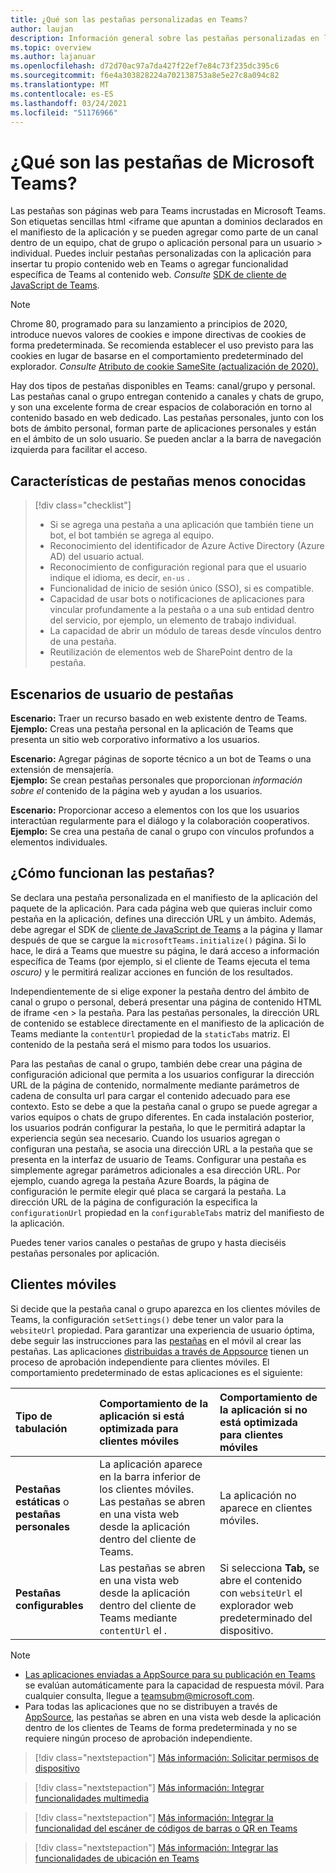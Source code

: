 ```yaml
---
title: ¿Qué son las pestañas personalizadas en Teams?
author: laujan
description: Información general sobre las pestañas personalizadas en la plataforma de Teams
ms.topic: overview
ms.author: lajanuar
ms.openlocfilehash: d72d70ac97a7da427f22ef7e84c73f235dc395c6
ms.sourcegitcommit: f6e4a303828224a702138753a8e5e27c8a094c82
ms.translationtype: MT
ms.contentlocale: es-ES
ms.lasthandoff: 03/24/2021
ms.locfileid: "51176966"
---
```

# <a name="what-are-microsoft-teams-tabs"></a>¿Qué son las pestañas de Microsoft Teams?

Las pestañas son páginas web para Teams incrustadas en Microsoft Teams. Son etiquetas sencillas html <iframe que apuntan a dominios declarados en el manifiesto de la aplicación y se pueden agregar como parte de un canal dentro de un equipo, chat de grupo o aplicación personal para un usuario \> individual. Puedes incluir pestañas personalizadas con la aplicación para insertar tu propio contenido web en Teams o agregar funcionalidad específica de Teams al contenido web. *Consulte* [SDK de cliente de JavaScript de Teams](/javascript/api/overview/msteams-client).

> [!NOTE]
> Chrome 80, programado para su lanzamiento a principios de 2020, introduce nuevos valores de cookies e impone directivas de cookies de forma predeterminada. Se recomienda establecer el uso previsto para las cookies en lugar de basarse en el comportamiento predeterminado del explorador. *Consulte* [Atributo de cookie SameSite (actualización de 2020).](../resources/samesite-cookie-update.md)

Hay dos tipos de pestañas disponibles en Teams: canal/grupo y personal. Las pestañas canal o grupo entregan contenido a canales y chats de grupo, y son una excelente forma de crear espacios de colaboración en torno al contenido basado en web dedicado. Las pestañas personales, junto con los bots de ámbito personal, forman parte de aplicaciones personales y están en el ámbito de un solo usuario. Se pueden anclar a la barra de navegación izquierda para facilitar el acceso.

## <a name="lesser-known-tab-features"></a>Características de pestañas menos conocidas

> [!div class="checklist"]
>
> * Si se agrega una pestaña a una aplicación que también tiene un bot, el bot también se agrega al equipo.
> * Reconocimiento del identificador de Azure Active Directory (Azure AD) del usuario actual.
> * Reconocimiento de configuración regional para que el usuario indique el idioma, es decir, `en-us` . 
> * Funcionalidad de inicio de sesión único (SSO), si es compatible.
> * Capacidad de usar bots o notificaciones de aplicaciones para vincular profundamente a la pestaña o a una sub entidad dentro del servicio, por ejemplo, un elemento de trabajo individual.
> * La capacidad de abrir un módulo de tareas desde vínculos dentro de una pestaña.
> * Reutilización de elementos web de SharePoint dentro de la pestaña.

## <a name="tabs-user-scenarios"></a>Escenarios de usuario de pestañas

**Escenario:** Traer un recurso basado en web existente dentro de Teams. \
**Ejemplo:** Creas una pestaña personal en la aplicación de Teams que presenta un sitio web corporativo informativo a los usuarios.

**Escenario:** Agregar páginas de soporte técnico a un bot de Teams o una extensión de mensajería. \
**Ejemplo:** Se crean pestañas personales que proporcionan *información sobre* *el* contenido de la página web y ayudan a los usuarios.

**Escenario:** Proporcionar acceso a elementos con los que los usuarios interactúan regularmente para el diálogo y la colaboración cooperativos. \
**Ejemplo:** Se crea una pestaña de canal o grupo con vínculos profundos a elementos individuales.

## <a name="how-do-tabs-work"></a>¿Cómo funcionan las pestañas?

Se declara una pestaña personalizada en el manifiesto de la aplicación del paquete de la aplicación. Para cada página web que quieras incluir como pestaña en la aplicación, defines una dirección URL y un ámbito. Además, debe agregar el SDK de [cliente de JavaScript de Teams](/javascript/api/overview/msteams-client) a la página y llamar después de que se cargue la `microsoftTeams.initialize()` página. Si lo hace, le dirá a Teams que muestre su página, le dará acceso a información específica de Teams (por ejemplo, si el cliente de Teams ejecuta el tema *oscuro)* y le permitirá realizar acciones en función de los resultados.

Independientemente de si elige exponer la pestaña dentro del ámbito de canal o grupo o personal, deberá presentar una página de contenido HTML de iframe <en \> la pestaña. [](~/tabs/how-to/create-tab-pages/content-page.md) Para las pestañas personales, la dirección URL de contenido se establece directamente en el manifiesto de la aplicación de Teams mediante la `contentUrl` propiedad de la `staticTabs` matriz. El contenido de la pestaña será el mismo para todos los usuarios.

Para las pestañas de canal o grupo, también debe crear una página de configuración adicional que permita a los usuarios configurar la dirección URL de la página de contenido, normalmente mediante parámetros de cadena de consulta url para cargar el contenido adecuado para ese contexto. Esto se debe a que la pestaña canal o grupo se puede agregar a varios equipos o chats de grupo diferentes. En cada instalación posterior, los usuarios podrán configurar la pestaña, lo que le permitirá adaptar la experiencia según sea necesario. Cuando los usuarios agregan o configuran una pestaña, se asocia una dirección URL a la pestaña que se presenta en la interfaz de usuario de Teams. Configurar una pestaña es simplemente agregar parámetros adicionales a esa dirección URL. Por ejemplo, cuando agrega la pestaña Azure Boards, la página de configuración le permite elegir qué placa se cargará la pestaña. La dirección URL de la página de configuración la especifica la  `configurationUrl` propiedad en la `configurableTabs` matriz del manifiesto de la aplicación.

Puedes tener varios canales o pestañas de grupo y hasta dieciséis pestañas personales por aplicación.

## <a name="mobile-clients"></a>Clientes móviles

Si decide que la pestaña canal o grupo aparezca en los clientes móviles de Teams, la configuración `setSettings()` debe tener un valor para la `websiteUrl` propiedad. Para garantizar una experiencia de usuario óptima, debe seguir las instrucciones para las [pestañas](~/tabs/design/tabs-mobile.md) en el móvil al crear las pestañas. Las aplicaciones [distribuidas a través de Appsource](~/concepts/deploy-and-publish/appsource/publish.md) tienen un proceso de aprobación independiente para clientes móviles. El comportamiento predeterminado de estas aplicaciones es el siguiente:

| **Tipo de tabulación** | **Comportamiento de la aplicación si está optimizada para clientes móviles** | **Comportamiento de la aplicación si no está optimizada para clientes móviles** |
|:-----|:-----|:-----|
| **Pestañas estáticas** o **pestañas personales**|La aplicación aparece en la barra inferior de los clientes móviles. Las pestañas se abren en una vista web desde la aplicación dentro del cliente de Teams. | La aplicación no aparece en clientes móviles. |
| **Pestañas configurables** | Las pestañas se abren en una vista web desde la aplicación dentro del cliente de Teams mediante `contentUrl` el . | Si selecciona **Tab,** se abre el contenido con `websiteUrl` el explorador web predeterminado del dispositivo. |


> [!NOTE]
>
> * [Las aplicaciones enviadas a AppSource para su publicación en Teams ](../concepts/deploy-and-publish/overview.md#publish-to-appsource) se evalúan automáticamente para la capacidad de respuesta móvil. Para cualquier consulta, llegue a teamsubm@microsoft.com.
> * Para todas las aplicaciones que no se distribuyen a través de [AppSource](../concepts/deploy-and-publish/overview.md), las pestañas se abren en una vista web desde la aplicación dentro de los clientes de Teams de forma predeterminada y no se requiere ningún proceso de aprobación independiente.

> [!div class="nextstepaction"]
> [Más información: Solicitar permisos de dispositivo](../concepts/device-capabilities/native-device-permissions.md)

> [!div class="nextstepaction"]
> [Más información: Integrar funcionalidades multimedia](../concepts/device-capabilities/mobile-camera-image-permissions.md)

> [!div class="nextstepaction"]
> [Más información: Integrar la funcionalidad del escáner de códigos de barras o QR en Teams](../concepts/device-capabilities/qr-barcode-scanner-capability.md)

> [!div class="nextstepaction"]
> [Más información: Integrar las funcionalidades de ubicación en Teams](../concepts/device-capabilities/location-capability.md)
